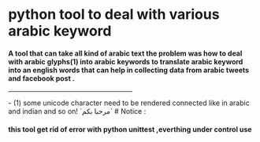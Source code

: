 # python tool to deal with various arabic keyword

#### A tool that can take all kind of arabic text the problem was how to deal with arabic glyphs(1) into arabic keywords to translate arabic keyword into an english words that can help in collecting data from arabic tweets and facebook post .
<hr style="width:50%;">
 - (1) some unicode character need to be rendered connected like in arabic and indian and so on! `مرحبا بكم`
# Notice :

#### this tool get rid of error with python unittest ,everthing under control use 

